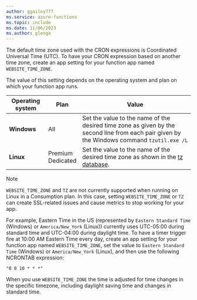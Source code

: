 ```yaml
---
author: ggailey777
ms.service: azure-functions
ms.topic: include
ms.date: 11/06/2023
ms.author: glenga
---
```


The default time zone used with the CRON expressions is Coordinated Universal Time (UTC). To have your CRON expression based on another time zone, create an app setting for your function app named `WEBSITE_TIME_ZONE`. 

The value of this setting depends on the operating system and plan on which your function app runs.

|Operating system |Plan |Value |
|-|-|-|
| **Windows** |All | Set the value to the name of the desired time zone as given by the second line from each pair given by the Windows command `tzutil.exe /L` |
| **Linux** |Premium<br/>Dedicated |Set the value to the name of the desired time zone as shown in the [tz database](https://en.wikipedia.org/wiki/List_of_tz_database_time_zones). |

> [!NOTE]
> `WEBSITE_TIME_ZONE` and `TZ` are not currently supported when running on Linux in a Consumption plan. In this case, setting `WEBSITE_TIME_ZONE` or `TZ` can create SSL-related issues and cause metrics to stop working for your app.

For example, Eastern Time in the US (represented by `Eastern Standard Time` (Windows) or `America/New_York` (Linux)) currently uses UTC-05:00 during standard time and UTC-04:00 during daylight time. To have a timer trigger fire at 10:00 AM Eastern Time every day, create an app setting for your function app named `WEBSITE_TIME_ZONE`, set the value to `Eastern Standard Time` (Windows) or `America/New_York` (Linux), and then use the following NCRONTAB expression: 

```
"0 0 10 * * *"
```	

When you use `WEBSITE_TIME_ZONE` the time is adjusted for time changes in the specific timezone, including daylight saving time and changes in standard time.
